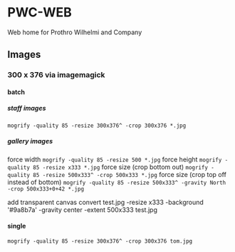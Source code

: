 # PWC-WEB

Web home for Prothro Wilhelmi and Company

## Images

### 300 x 376 via imagemagick

#### batch
##### staff images
`mogrify -quality 85 -resize 300x376^ -crop 300x376 *.jpg`
##### gallery images
force width
`mogrify -quality 85 -resize 500 *.jpg`
force height
`mogrify -quality 85 -resize x333 *.jpg`
force size (crop bottom out)
`mogrify -quality 85 -resize 500x333^ -crop 500x333 *.jpg`
force size (crop top off instead of bottom)
`mogrify -quality 85 -resize 500x333^ -gravity North -crop 500x333+0+42 *.jpg`

add transparent canvas
convert test.jpg -resize x333 -background '#9a8b7a' -gravity center -extent 500x333 test.jpg



#### single
`mogrify -quality 85 -resize 300x376^ -crop 300x376 tom.jpg`